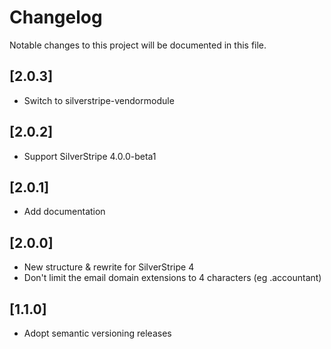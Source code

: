 # Changelog

Notable changes to this project will be documented in this file.

## [2.0.3]

- Switch to silverstripe-vendormodule


## [2.0.2]

- Support SilverStripe 4.0.0-beta1


## [2.0.1]

- Add documentation


## [2.0.0]

- New structure & rewrite for SilverStripe 4
- Don't limit the email domain extensions to 4 characters (eg .accountant)


## [1.1.0]

- Adopt semantic versioning releases
